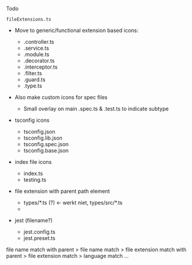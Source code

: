 Todo

`fileExtensions.ts`
- Move to generic/functional extension based icons:
    - .controller.ts
    - .service.ts
    - .module.ts
    - .decorator.ts
    - .interceptor.ts
    - .filter.ts
    - .guard.ts
    - .type.ts

- Also make custom icons for spec files
    - Small overlay on main .spec.ts & .test.ts to indicate subtype

- tsconfig icons
    - tsconfig.json
    - tsconfig.lib.json
    - tsconfig.spec.json
    - tsconfig.base.json

- index file icons
    - index.ts
    - testing.ts

- file extension with parent path element
    - types/\*.ts (?) <- werkt niet, types/src/\*.ts
    - 

- jest (filename?)
    - jest.config.ts
    - jest.preset.ts

file name match with parent > file name match > file extension match with parent > file extension match > language match ...